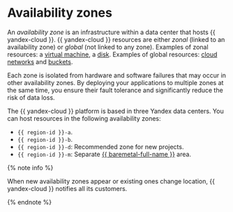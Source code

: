 # Availability zones

An _availability zone_ is an infrastructure within a data center that hosts {{ yandex-cloud }}. {{ yandex-cloud }} resources are either _zonal_ (linked to an availability zone) or _global_ (not linked to any zone). Examples of zonal resources: a [virtual machine](../../compute/concepts/vm.md), a [disk](../../compute/concepts/disk.md). Examples of global resources: [cloud networks](../../vpc/concepts/network.md) and [buckets](../../storage/concepts/bucket.md).


Each zone is isolated from hardware and software failures that may occur in other availability zones. By deploying your applications to multiple zones at the same time, you ensure their fault tolerance and significantly reduce the risk of data loss.

The {{ yandex-cloud }} platform is based in three Yandex data centers. You can host resources in the following availability zones:

* `{{ region-id }}-a`.
* `{{ region-id }}-b`.
* `{{ region-id }}-d`: Recommended zone for new projects.
* `{{ region-id }}-m`: Separate [{{ baremetal-full-name }}](../../baremetal/index.yaml) area.



{% note info %}

When new availability zones appear or existing ones change location, {{ yandex-cloud }} notifies all its customers.

{% endnote %}
